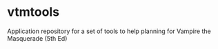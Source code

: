 # vtmtools
Application repository for a set of tools to help planning for Vampire the Masquerade (5th Ed)
